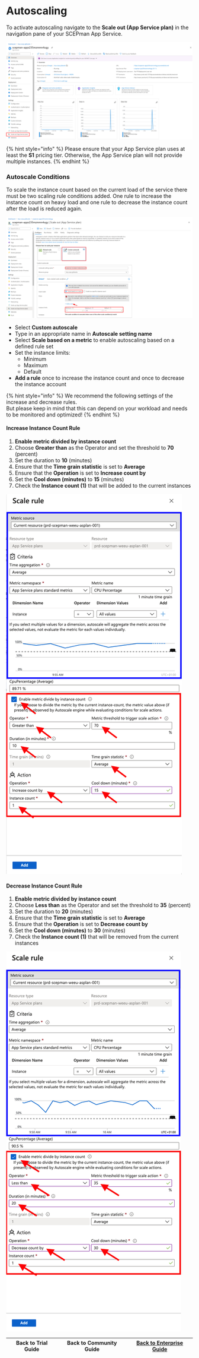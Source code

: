 # Autoscaling

To activate autoscaling navigate to the **Scale out \(App Service plan\)** in the navigation pane of your SCEPman App Service.

![](../../.gitbook/assets/image%20%284%29.png)

{% hint style="info" %}
Please ensure that your App Service plan uses at least the **S1** pricing tier. Otherwise, the App Service plan will not provide multiple instances.
{% endhint %}

### Autoscale Conditions

To scale the instance count based on the current load of the service there must be two scaling rule conditions added. One rule to increase the instance count on heavy load and one rule to decrease the instance count after the load is reduced again.

![](../../.gitbook/assets/image%20%288%29.png)

* Select **Custom autoscale**
* Type in an appropriate name in **Autoscale setting name**
* Select **Scale based on a metric** to enable autoscaling based on a defined rule set
* Set the instance limits:
  * Minimum
  * Maximum
  * Default
* **Add a rule** once to increase the instance count and once to decrease the instance account

{% hint style="info" %}
We recommend the following settings of the increase and decrease rules.   
But please keep in mind that this can depend on your workload and needs to be monitored and optimized!
{% endhint %}

#### Increase Instance Count Rule

1. **Enable metric divided by instance count**
2. Choose **Greater than** as the Operator and set the threshold to **70** \(percent\)
3. Set the duration to **10** \(minutes\) 
4. Ensure that the **Time grain statistic** is set to **Average**
5. Ensure that the **Operation** is set to **Increase count by**
6. Set the **Cool down \(minutes\)** to **15** \(minutes\)
7. Check the **Instance count \(1\)** that will be added to the current instances

![](../../.gitbook/assets/screen-shot-2021-01-19-at-10.02.50.png)

#### Decrease Instance Count Rule

1. **Enable metric divided by instance count**
2. Choose **Less than** as the Operator and set the threshold to **35** \(percent\)
3. Set the duration to **20** \(minutes\) 
4. Ensure that the **Time grain statistic** is set to **Average**
5. Ensure that the **Operation** is set to **Decrease count by**
6. Set the **Cool down \(minutes\)** to **30** \(minutes\)
7. Check the **Instance count \(1\)** that will be removed from the current instances

![](../../.gitbook/assets/screen-shot-2021-01-19-at-10.08.38.png)

| Back to Trial Guide | Back to Community Guide | ​[Back to Enterprise Guide​](../../scepman-deployment/enterprise-guide.md#step-9-configure-autoscaling) |
| :---: | :---: | :---: |



